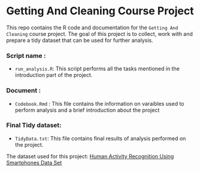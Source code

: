 # Getting And Cleaning Course Project

This repo contains the R code and documentation for the `Getting And Cleaning` course project. The goal of this project is to collect, work with and prepare a tidy dataset that can be used for further analysis.

### Script name :
- `run_analysis.R`: This script performs all the tasks mentioned  in the introduction part of the project.

### Document :
- `Codebook.Rmd` : This file  contains the information on varaibles used to perform analysis and a brief introduction about the project

### Final Tidy dataset:
- `TidyData.txt`: This file contains final results of analysis performed on the project.    

The dataset used  for this project: [Human Activity Recognition Using Smartphones Data Set](http://archive.ics.uci.edu/ml/datasets/Human+Activity+Recognition+Using+Smartphones)
